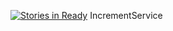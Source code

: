 [![Stories in Ready](https://badge.waffle.io/drewjohnson00/IncrementService.png?label=ready&title=Ready)](https://waffle.io/drewjohnson00/IncrementService)
IncrementService

